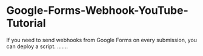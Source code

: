 # Google-Forms-Webhook-YouTube-Tutorial
If you need to send webhooks from Google Forms on every submission, you can deploy a script. .......
